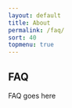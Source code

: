 ```yaml
---
layout: default
title: About
permalink: /faq/
sort: 40
topmenu: true
---
```



## FAQ

FAQ goes here
